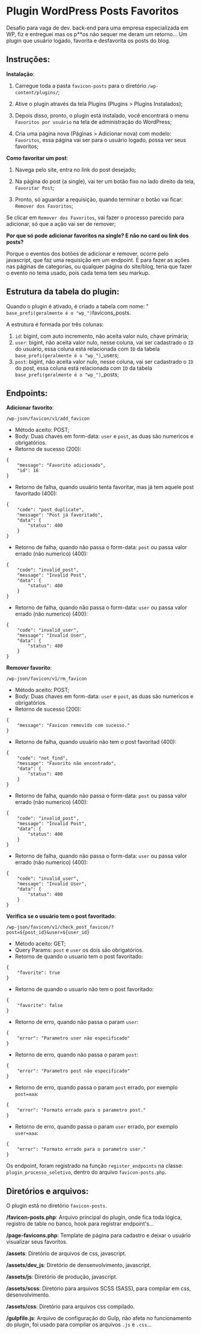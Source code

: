 # Plugin WordPress Posts Favoritos

Desafio para vaga de dev. back-end para uma empresa especializada em WP, fiz e entreguei mas os p**os não sequer me deram um retorno...
Um plugin que usuário logado, favorita e desfavorita os posts do blog.

## Instruções:

**Instalação**:

1. Carregue toda a pasta `favicon-posts` para o diretório `/wp-content/plugins/`;

2. Ative o plugin através da tela Plugins (Plugins > Plugins Instalados);

3. Depois disso, pronto, o plugin está instalado, você encontrará o menu `Favoritos por usuário` na tela de administração do WordPress;

4. Cria uma página nova (Páginas > Adicionar nova) com modelo: `Favoritos`, essa página vai ser para o usuário logado, possa ver seus favoritos;

**Como favoritar um post**:

1. Navega pelo site, entra no link do post desejado;

2. Na página do post (a single), vai ter um botão fixo no lado direito da tela, `Favoritar Post`;

3. Pronto, só aguardar a requisição, quando terminar o botão vai ficar: `Remover dos Favoritos`;

Se clicar em `Remover dos Favoritos`, vai fazer o processo parecido para adicionar, só que a ação vai ser de remover;

**Por que só pode adicionar favoritos na single? E não no card ou link dos posts?**

Porque o eventos dos botões de adicionar e remover, ocorre pelo javascript, que faz uma requisição em um endpoint.
E para fazer as ações nas páginas de categorias, ou qualquer página do site/blog, teria que fazer o evento no tema usado, pois cada tema tem seu markup.

## Estrutura da tabela do plugin:

Quando o plugin é ativado, é criado a tabela com nome: " `base_prefi(geralmente é o "wp_")`favicons_posts.


A estrutura é formada por três colunas:

1. `id`: bigint, com auto incremento, não aceita valor nulo, chave primária;
2. `user`: bigint, não aceita valor nulo, nesse coluna, vai ser cadastrado o `ID` do usuário, essa coluna está relacionada com `ID` da tabela `base_prefi(geralmente é o "wp_")`_users;
3. `post`: bigint, não aceita valor nulo, nesse coluna, vai ser cadastrado o `ID` do post, essa coluna está relacionada com `ID` da tabela `base_prefi(geralmente é o "wp_")`_posts;

## Endpoints:

**Adicionar favorito**:
```
/wp-json/favicon/v1/add_favicon
```
* Método aceito: POST;
* Body: Duas chaves em form-data: `user` e `post`, as duas são numericos e obrigatórios.
* Retorno de sucesso (200):
```
{
    "message": "Favorito adicionado",
    "id": 16
}
```

* Retorno de falha, quando usuário tenta favoritar, mas já tem aquele post favoritado (400):
```
{
    "code": "post_duplicate",
    "message": "Post já favoritado",
    "data": {
        "status": 400
    }
}
```
* Retorno de falha, quando não passa o form-data: `post` ou passa valor errado (não numerico) (400):
```
{
    "code": "invalid_post",
    "message": "Invalid Post",
    "data": {
        "status": 400
    }
}
```
* Retorno de falha, quando não passa o form-data: `user` ou passa valor errado (não numerico) (400):
```
{
    "code": "invalid_user",
    "message": "Invalid User",
    "data": {
        "status": 400
    }
}
```

**Remover favorito**:
```
/wp-json/favicon/v1/rm_favicon
```
* Método aceito: POST;
* Body: Duas chaves em form-data: `user` e `post`, as duas são numericos e obrigatórios.
* Retorno de sucesso (200):
```
{
    "message": "Favicon removido com sucesso."
}
```
* Retorno de falha, quando usuário não tem o post favoritad (400):
```
{
    "code": "not_find",
    "message": "Favorito não encontrado",
    "data": {
        "status": 400
    }
}
```
* Retorno de falha, quando não passa o form-data: `post` ou passa valor errado (não numerico) (400):
```
{
    "code": "invalid_post",
    "message": "Invalid Post",
    "data": {
        "status": 400
    }
}
```
* Retorno de falha, quando não passa o form-data: `user` ou passa valor errado (não numerico) (400):
```
{
    "code": "invalid_user",
    "message": "Invalid User",
    "data": {
        "status": 400
    }
}
```

**Verifica se o usuário tem o post favoritado**:
```
/wp-json/favicon/v1/check_post_favicon/?post=${post_id}&user=${user_id}
```
* Método aceito: GET;
* Query Params: `post` e `user` os dois são obrigatórios.
* Retorno de quando o usuario tem o post favoritado:
```
{
    "favorite": true
}
```
* Retorno de quando o usuario não tem o post favoritado:
```
{
    "favorite": false
}
```
* Retorno de erro, quando não passa o param `user`:
```
{
    "error": "Parametro user não especificado"
}
```
* Retorno de erro, quando não passa o param `post`:
```
{
    "error": "Parametro post não especificado"
}
```
* Retorno de erro, quando passa o param `post` errado, por exemplo `post=aaa`:
```
{
    "error": "Formato errado para o parametro post."
}
```
* Retorno de erro, quando passa o param `user` errado, por exemplo `user=aaa`:
```
{
    "error": "Formato errado para o parametro user."
}
```
Os endpoint, foram registrado na função `register_endpoints` na classe: `plugin_processo_seletivo`, dentro do arquivo `favicon-posts.php`.

## Diretórios e arquivos:

O plugin está no diretório `favicon-posts`.

**/favicon-posts.php**:
Arquivo principal do plugin, onde fica toda lógica, registro de table no banco, hook para registrar endpoint's...

**/page-favicons.php**:
Template de página para cadastro e deixar o usuário visualizar seus favoritos.

**/assets**:
Diretório de arquivos de css, javascript.

**/assets/dev_js**:
Diretório de densenvolvimento, javascript.

**/assets/js**:
Diretório de produção, javascript.

**/assets/scss**:
Diretório para arquivos SCSS (SASS), para compilar em css, desenvolvimento.

**/assets/css**:
Diretório para arquivos css compilado.

**/gulpfile.js**:
Arquivo de configuração do Gulp, não afeta no funcionamento do plugin, foi usado para compilar os arquivos `.js` e `.css`...
